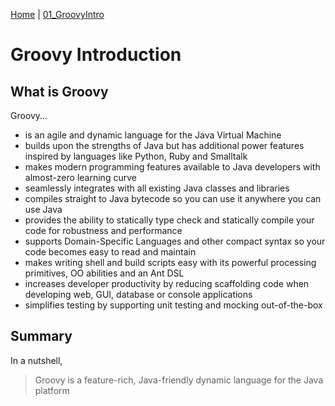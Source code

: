 [Home](../) | [01_GroovyIntro](../01_GroovyIntro)

# Groovy Introduction

## What is Groovy

Groovy…​

* is an agile and dynamic language for the Java Virtual Machine
* builds upon the strengths of Java but has additional power features inspired by languages like Python, Ruby and Smalltalk
* makes modern programming features available to Java developers with almost-zero learning curve
* seamlessly integrates with all existing Java classes and libraries
* compiles straight to Java bytecode so you can use it anywhere you can use Java
* provides the ability to statically type check and statically compile your code for robustness and performance
* supports Domain-Specific Languages and other compact syntax so your code becomes easy to read and maintain
* makes writing shell and build scripts easy with its powerful processing primitives, OO abilities and an Ant DSL
* increases developer productivity by reducing scaffolding code when developing web, GUI, database or console applications
* simplifies testing by supporting unit testing and mocking out-of-the-box

## Summary

In a nutshell,

> Groovy is a feature-rich, Java-friendly dynamic language for the Java platform
